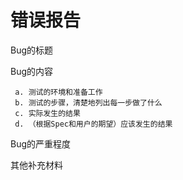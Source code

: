 # 错误报告 #

  Bug的标题

  Bug的内容

     a. 测试的环境和准备工作
     b. 测试的步骤，清楚地列出每一步做了什么
     c. 实际发生的结果
     d. （根据Spec和用户的期望）应该发生的结果

  Bug的严重程度

  其他补充材料